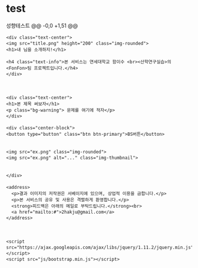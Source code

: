 # test
성향테스트
@@ -0,0 +1,51 @@
<!DOCTYPE html>
<html lang="ko">
  <head>
    <meta charset="utf-8">
    <meta http-equiv="X-UA-Compatible" content="IE=edge">
    <meta name="viewport" content="width=device-width, initial-scale=1">
    <title>FonFon Title</title>
    <link href="css/bootstrap.min.css" rel="stylesheet">
    <link rel="stylesheet" href="centerblock.css">


  </head>
  <body>

    <div class="text-center">
    <img src="title.png" height="200" class="img-rounded">
    <h1>내 님을 소개하지!</h1>

    <h4 class="text-info">본 서비스는 연세대학교 함이수 <br><산학연구실습>의 <FonFon>팀 프로젝트입니다.</h4>
    </div>



    <div class="text-center">
    <h1>본 제목 써보자</h1>
    <p class="bg-warning"> 문제를 여기에 적자</p>
    </div>

    <div class="center-block">
    <button type="button" class="btn btn-primary">BS버튼</button>


    <img src="ex.png" class="img-rounded">
    <img src="ex.png" alt="..." class="img-thumbnail">


    </div>

    <address>
      <p>결과 이미지의 저작권은 서베이지에 있으며, 상업적 이용을 금합니다.</p>
      <p>본 서비스의 공유 및 사용은 격렬하게 환영합니다.</p>
      <strong>피드백은 아래의 메일로 부탁드립니다.</strong><br>
      <a href="mailto:#">2hakju@gmail.com</a>
    </address>



    <script src="https://ajax.googleapis.com/ajax/libs/jquery/1.11.2/jquery.min.js"></script>
    <script src="js/bootstrap.min.js"></script>
  </body>
</html>
